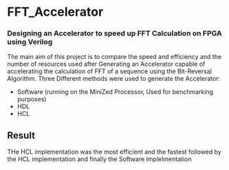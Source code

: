 # FFT_Accelerator
### Designing an Accelerator to speed up FFT Calculation on FPGA using Verilog

The main aim of this project is to compare the speed and efficiency and the number of resources used after Generating an Accelerator capable of accelerating the calculation of FFT of a sequence using the Bit-Reversal Algorithm.
Three Different methods were used to generate the Accelerator:
* Software (running on the MiniZed Processor, Used for benchmarking purposes)
* HDL
* HCL

## Result
THe HCL implementation was the most efficient and the fastest followed by the HCL implementation and finally the Software Implelmentation

